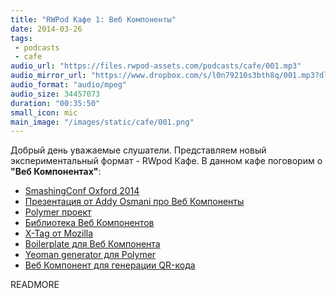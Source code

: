 ```yaml
---
title: "RWPod Кафе 1: Веб Компоненты"
date: 2014-03-26
tags:
 - podcasts
 - cafe
audio_url: "https://files.rwpod-assets.com/podcasts/cafe/001.mp3"
audio_mirror_url: "https://www.dropbox.com/s/l0n79210s3bth8q/001.mp3?dl=1"
audio_format: "audio/mpeg"
audio_size: 34457073
duration: "00:35:50"
small_icon: mic
main_image: "/images/static/cafe/001.png"
---
```


Добрый день уважаемые слушатели. Представляем новый экспериментальный формат - RWpod Кафе. В данном кафе поговорим о **"Веб Компонентах"**:

 - [SmashingConf Oxford 2014](http://smashingconf.com/)
 - [Презентация от Addy Osmani про Веб Компоненты](http://addyosmani.github.io/ctw/)
 - [Polymer проект](http://www.polymer-project.org/)
 - [Библиотека Веб Компонентов](http://customelements.io/)
 - [X-Tag от Mozilla](http://www.x-tags.org/)
 - [Boilerplate для Веб Компонента](https://github.com/webcomponents/element-boilerplate)
 - [Yeoman generator для Polymer](https://github.com/yeoman/generator-polymer)
 - [Веб Компонент для генерации QR-кода](http://educastellano.github.io/qr-code/)

READMORE

